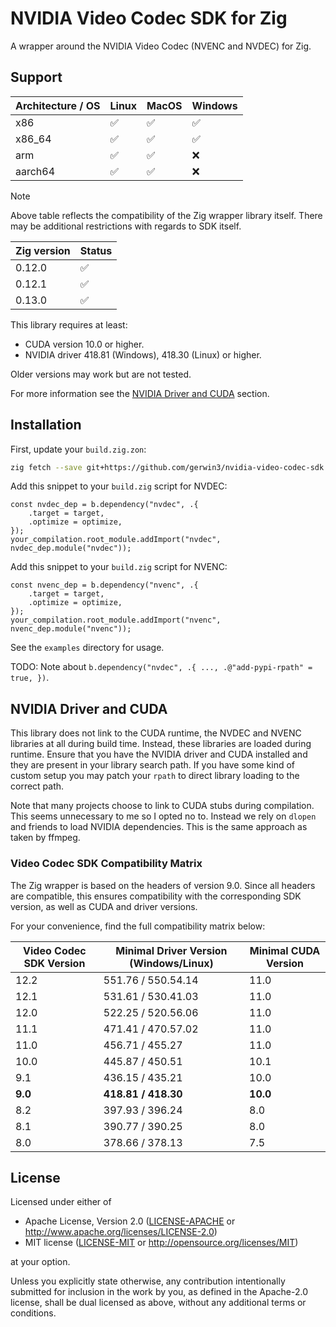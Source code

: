 # NVIDIA Video Codec SDK for Zig

A wrapper around the NVIDIA Video Codec (NVENC and NVDEC) for Zig.

## Support

| Architecture / OS | Linux | MacOS | Windows |
|-------------------|-------|-------|---------|
| x86               | ✅    | ✅    | ✅      |
| x86_64            | ✅    | ✅    | ✅      |
| arm               | ✅    | ✅    | ❌      |
| aarch64           | ✅    | ✅    | ❌      |

> [!NOTE]  
> Above table reflects the compatibility of the Zig wrapper library itself. There may be additional restrictions with regards to SDK itself.

| Zig version | Status |
|-------------|--------|
| 0.12.0      | ✅     |
| 0.12.1      | ✅     |
| 0.13.0      | ✅     |

This library requires at least:

* CUDA version 10.0 or higher.
* NVIDIA driver 418.81 (Windows), 418.30 (Linux) or higher.

Older versions may work but are not tested.

For more information see the [NVIDIA Driver and CUDA](#nvidia-driver-and-cuda) section.

## Installation

First, update your `build.zig.zon`:

```bash
zig fetch --save git+https://github.com/gerwin3/nvidia-video-codec-sdk.git
```

Add this snippet to your `build.zig` script for NVDEC:

```zig
const nvdec_dep = b.dependency("nvdec", .{
    .target = target,
    .optimize = optimize,
});
your_compilation.root_module.addImport("nvdec", nvdec_dep.module("nvdec"));
```

Add this snippet to your `build.zig` script for NVENC:

```zig
const nvenc_dep = b.dependency("nvenc", .{
    .target = target,
    .optimize = optimize,
});
your_compilation.root_module.addImport("nvenc", nvenc_dep.module("nvenc"));
```

See the `examples` directory for usage.

TODO: Note about `b.dependency("nvdec", .{ ..., .@"add-pypi-rpath" = true, })`.

## NVIDIA Driver and CUDA

This library does not link to the CUDA runtime, the NVDEC and NVENC libraries
at all during build time. Instead, these libraries are loaded during runtime.
Ensure that you have the NVIDIA driver and CUDA installed and they are present
in your library search path. If you have some kind of custom setup you may
patch your `rpath` to direct library loading to the correct path.

Note that many projects choose to link to CUDA stubs during compilation. This
seems unnecessary to me so I opted no to. Instead we rely on `dlopen` and
friends to load NVIDIA dependencies. This is the same approach as taken by
ffmpeg.

### Video Codec SDK Compatibility Matrix

The Zig wrapper is based on the headers of version 9.0. Since all headers are
compatible, this ensures compatibility with the corresponding SDK version, as
well as CUDA and driver versions.

For your convenience, find the full compatibility matrix below:

| Video Codec SDK Version | Minimal Driver Version (Windows/Linux) | Minimal CUDA Version |
|-------------------------|----------------------------------------|----------------------|
| 12.2                    | 551.76 / 550.54.14                     | 11.0                 |
| 12.1                    | 531.61 / 530.41.03                     | 11.0                 |
| 12.0                    | 522.25 / 520.56.06                     | 11.0                 |
| 11.1                    | 471.41 / 470.57.02                     | 11.0                 |
| 11.0                    | 456.71 / 455.27                        | 11.0                 |
| 10.0                    | 445.87 / 450.51                        | 10.1                 |
| 9.1                     | 436.15 / 435.21                        | 10.0                 |
| **9.0**                 | **418.81 / 418.30**                    | **10.0**             |
| 8.2                     | 397.93 / 396.24                        | 8.0                  |
| 8.1                     | 390.77 / 390.25                        | 8.0                  |
| 8.0                     | 378.66 / 378.13                        | 7.5                  |


## License

Licensed under either of

 * Apache License, Version 2.0
   ([LICENSE-APACHE](LICENSE-APACHE) or http://www.apache.org/licenses/LICENSE-2.0)
 * MIT license
   ([LICENSE-MIT](LICENSE-MIT) or http://opensource.org/licenses/MIT)

at your option.

Unless you explicitly state otherwise, any contribution intentionally submitted
for inclusion in the work by you, as defined in the Apache-2.0 license, shall be
dual licensed as above, without any additional terms or conditions.
